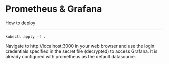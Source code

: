 # Prometheus & Grafana

How to deploy
****

```
kubectl apply -f .
```

Navigate to http://localhost:3000 in your web browser and use the login credentials specified in the secret file 
(decrypted) to access Grafana. It is already configured with prometheus as the default datasource.
